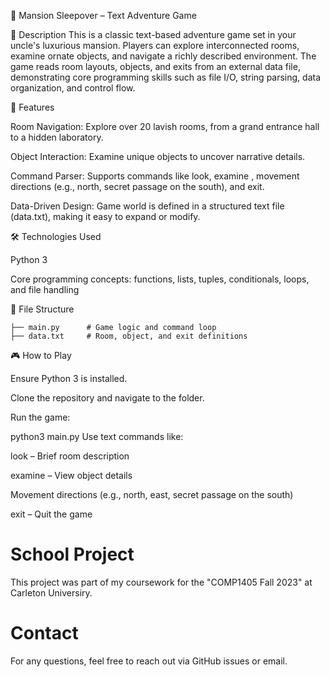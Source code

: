 🏰 Mansion Sleepover – Text Adventure Game


📖 Description
This is a classic text-based adventure game set in your uncle's luxurious mansion. Players can explore interconnected rooms, examine ornate objects, and navigate a richly described environment. The game reads room layouts, objects, and exits from an external data file, demonstrating core programming skills such as file I/O, string parsing, data organization, and control flow.


🚀 Features

Room Navigation: Explore over 20 lavish rooms, from a grand entrance hall to a hidden laboratory.

Object Interaction: Examine unique objects to uncover narrative details.

Command Parser: Supports commands like look, examine <object>, movement directions (e.g., north, secret passage on the south), and exit.

Data-Driven Design: Game world is defined in a structured text file (data.txt), making it easy to expand or modify.


🛠️ Technologies Used

Python 3

Core programming concepts: functions, lists, tuples, conditionals, loops, and file handling



📂 File Structure
```
├── main.py      # Game logic and command loop
├── data.txt     # Room, object, and exit definitions
```


🎮 How to Play

Ensure Python 3 is installed.

Clone the repository and navigate to the folder.

Run the game:

python3 main.py
Use text commands like:

look – Brief room description

examine <object> – View object details

Movement directions (e.g., north, east, secret passage on the south)

exit – Quit the game


# School Project
This project was part of my coursework for the "COMP1405 Fall 2023" at Carleton Universiry.

# Contact
For any questions, feel free to reach out via GitHub issues or email.
